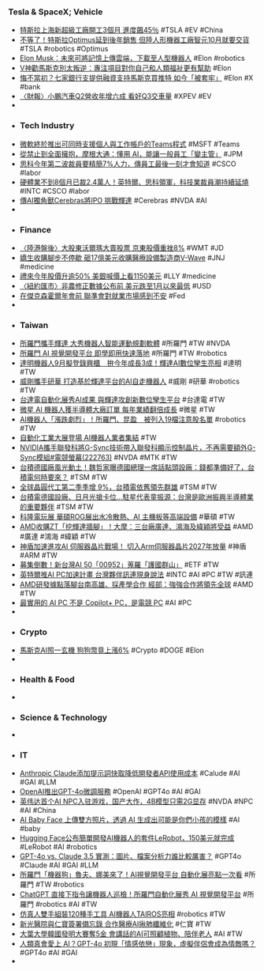 ### Tesla & SpaceX; Vehicle
- [特斯拉上海新超級工廠開工3個月 進度飆45％](https://www.ctee.com.tw/news/20240821700958-430704) #TSLA #EV #China
- [不等了！特斯拉Optimus延到後年銷售 但陸人形機器工廠智元10月就要交貨](https://news.cnyes.com/news/id/5691300) #TSLA #robotics #Optimus
- [Elon Musk：未來可將記憶上傳雲端，下載至人型機器人](https://www.cool3c.com/article/222676) #Elon #robotics
- [V神勸馬斯克別太叛逆：專注項目對你自己和人類福祉更有幫助](https://www.blocktempo.com/buterin-asks-musk-not-to-be-too-rebellious-focusing-on-building-projects-is-more-helpful-to-yourself-and-human-welfare/) #Elon
- [悔不當初？七家銀行支提供融資支持馬斯克買推特 如今「被套牢」](https://udn.com/news/story/6811/8176285) #Elon #X #bank
- [〈財報〉小鵬汽車Q2營收年增六成 看好Q3交車量](https://news.cnyes.com/news/id/5690394) #XPEV #EV
-
- ### Tech Industry
- [微軟終於推出可同時支援個人與工作帳戶的Teams程式](https://www.ithome.com.tw/news/164591) #MSFT #Teams
- [從禁止到全面擁抱，摩根大通：懂用 AI，能讓一般員工「變主管」](https://www.inside.com.tw/article/35968-jpmorgan-chase-ai-artificial-intelligence-assistant-chatgpt-openai) #JPM
- [思科今年第二波裁員要精簡7%人力，傳員工最後一刻才會知道](https://www.ithome.com.tw/news/164593) #CSCO #labor
- [硬體業不到8個月已裁2.4萬人！英特爾、思科領軍，科技業裁員潮持續延燒](https://www.bnext.com.tw/article/80200/cisco-intel-layoffs-trend) #INTC #CSCO #labor
- [傳AI獨角獸Cerebras將IPO 挑戰輝達](https://m.cnyes.com/news/id/5690495) #Cerebras #NVDA #AI
-
- ### Finance
- [〈陸港盤後〉大股東沃爾瑪大賣股票 京東股價重挫8%](https://news.cnyes.com/news/id/5691237) #WMT #JD
- [嬌生收購腳步不停歇 砸17億美元收購醫療設備製造商V-Wave](https://news.cnyes.com/news/id/5690466) #JNJ #medicine
- [禮來今年股價升逾50% 美銀喊價上看1150美元](https://news.cnyes.com/news/id/5691856) #LLY #medicine
- [〈紐約匯市〉非農修正數據公布前 美元跌至1月以來最低](https://news.cnyes.com/news/id/5690647) #USD
- [在傑克森霍爾年會前 聯準會對就業市場感到不安](https://news.cnyes.com/news/id/5690388) #Fed
-
- ### Taiwan
- [所羅門攜手輝達 大秀機器人智能運動規劃軟體](https://news.cnyes.com/news/id/5691202) #所羅門 #TW #NVDA
- [所羅門 AI 視覺開發平台 即學即用快速落地](https://money.udn.com/money/story/5612/8176796) #所羅門 #TW #robotics
- [達明機器人9月擬登錄興櫃　拚今年成長3成！輝達AI數位孿生亮相](https://finance.ettoday.net/news/2801681) #達明 #TW
- [威剛攜手研華 打造基於輝達平台的AI自走機器人](https://news.cnyes.com/news/id/5691191) #威剛 #研華 #robotics #TW
- [台達電自動化展秀AI成果 與輝達攻創新數位孿生平台](https://money.udn.com/money/story/5612/8176696) #台達電 #TW
- [微星 AI 機器人獲半導體大廠訂單 每年業績翻倍成長](https://money.udn.com/money/story/5612/8176845) #微星 #TW
- [AI機器人「漲跌劇烈」！所羅門、昆盈　被列入19檔注意股名單](https://finance.ettoday.net/news/2801211) #robotics #TW
- [自動化工業大展登場 AI機器人業者集結](https://tw.news.yahoo.com/自動化工業大展登場-ai機器人業者集結-063413409.html) #TW
- [NVIDIA攜手聯發科將G-Sync技術帶入聯發科顯示控制晶片，不再需要額外G-Sync模組#電競螢幕(222763)](https://www.cool3c.com/article/222763) #NVDA #MTK #TW
- [台積德國廠風光動土！魏哲家曝德國總理一席話點頭設廠：錢都準備好了，台積電何時要來？](https://www.bnext.com.tw/article/80217/tsmc-dresden-esmc-open-2024) #TSM #TW
- [全球晶圓代工第二季季增 9%，台積電依舊領先群雄](https://technews.tw/2024/08/21/global-foundry-growth-increased-9-in-the-second-quarter/) #TSM #TW
- [台積電德國設廠、日月光搶卡位...駐星代表童振源：台灣是歐洲振興半導體業的重要夥伴](https://www.wealth.com.tw/articles/cf01dde6-9469-4d97-84c3-47f0234f5c0f) #TSM #TW
- [科隆電玩展 華碩ROG展出水冷散熱、AI 主機板等高端設備](https://news.cnyes.com/news/id/5691189) #華碩 #TW
- [AMD收購ZT「挖輝達牆腳」！大摩：三台廠廣達、鴻海及緯穎將受益](https://www.blocktempo.com/amd-acquires-zt-systems-to-challenge-nvidia/) #AMD #廣達 #鴻海 #緯穎 #TW
- [神盾加速進攻AI 伺服器晶片戰場！ 切入Arm伺服器晶片2027年放量](https://tw.news.yahoo.com/神盾加速進攻ai-伺服器晶片戰場-切入arm伺服器晶片2027年放量-095603840.html) #神盾 #ARM #TW
- [募集倒數！新台灣AI 50「00952」蒐羅「護國群山」](https://tw.stock.yahoo.com/news/募集倒數-新台灣ai-50-00952-蒐羅-054800668.html) #ETF #TW
- [英特爾推AI PC加速計畫 台灣夥伴訊連現身說法](https://udn.com/news/story/7240/8176286) #INTC #AI #PC #TW #訊連
- [AMD研發據點落腳台南高雄、採產學合作 經部：強強合作將領先全球](https://news.cnyes.com/news/id/5691687) #AMD #TW
- [最實用的 AI PC 不是 Copilot+ PC，是電競 PC](https://technews.tw/2024/08/21/who-is-the-most-practical-ai-pc/) #AI #PC
-
- ### Crypto
- [馬斯克AI照一玄機 狗狗幣竟上漲6%](https://tw.news.yahoo.com/馬斯克ai照-玄機-狗狗幣竟上漲6-232419066.html) #Crypto #DOGE #Elon
-
- ### Health & Food
-
- ### Science & Technology
-
- ### IT
- [Anthropic Claude添加提示詞快取降低開發者API使用成本](https://www.ithome.com.tw/news/164573) #Calude #AI #GAI #LLM
- [OpenAI推出GPT-4o微調服務](https://www.ithome.com.tw/news/164598) #OpenAI #GPT4o #AI #GAI
- [英伟达首个AI NPC入驻游戏，国产大作，4B模型只需2G显存](https://www.jiqizhixin.com/articles/2024-08-21-4) #NVDA #NPC #AI #China
- [AI Baby Face 上傳雙方照片，透過 AI 生成出可能是你們小孩的模樣](https://www.kocpc.com.tw/archives/561250) #AI #baby
- [Hugging Face公布簡單開發AI機器人的套件LeRobot，150美元就完成](https://www.ithome.com.tw/news/164596) #LeRobot #AI #robotics
- [GPT-4o vs. Claude 3.5 實測：圖片、檔案分析力誰比較厲害？](https://www.techbang.com/posts/117293-gpt-4o-vs-claude-35) #GPT4o #Claude #AI #GAI #LLM
- [所羅門「機器狗」魯夫、娜美來了！AI視覺開發平台 自動化展亮點一次看](https://tw.news.yahoo.com/所羅門-機器狗-魯夫-娜美來了-ai視覺開發平台-050521136.html) #所羅門 #TW #robotics
- [ChatGPT 直接下指令讓機器人巡檢！所羅門自動化展秀 AI 視覺開發平台](https://finance.technews.tw/2024/08/21/ai-vision-development-platform/) #所羅門 #robotics #AI #TW
- [仿真人雙手組裝120種手工具 AI機器人TAIROS亮相](https://udn.com/news/story/7240/8176387) #robotics #TW
- [新光醫院與仁寶簽署備忘錄 合作醫療AI揪肺纖維化](https://udn.com/news/story/7266/8176348) #仁寶 #TW
- [大葉大學韓國發明大賽奪5金 會講話的AI可照顧植物、陪伴老人](https://udn.com/news/story/6928/8176295) #AI #TW
- [人類真會愛上 AI？GPT-4o 初現「情感依戀」現象，虛擬伴侶會成為情敵嗎？](https://technews.tw/2024/08/21/ai-love/) #GPT4o #AI #GAI
-